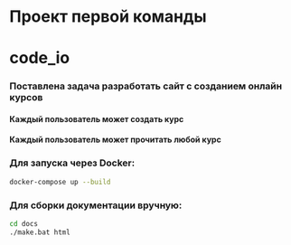 # Проект первой команды

# code_io

### Поставлена задача разработать сайт с созданием онлайн курсов
#### Каждый пользователь может создать курс
#### Каждый пользователь может прочитать любой курс

### Для запуска через Docker:
```bash
docker-compose up --build
```


### Для сборки документации вручную:
```bash
cd docs
./make.bat html
```
